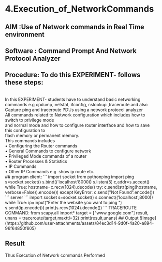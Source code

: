 # 4.Execution_of_NetworkCommands
## AIM :Use of Network commands in Real Time environment
## Software : Command Prompt And Network Protocol Analyzer
## Procedure: To do this EXPERIMENT- follows these steps:
<BR>
In this EXPERIMENT- students have to understand basic networking commands e.g cpdump, netstat, ifconfig, nslookup ,traceroute and also Capture ping and traceroute PDUs using a network protocol analyzer 
<BR>
All commands related to Network configuration which includes how to switch to privilege mode
<BR>
and normal mode and how to configure router interface and how to save this configuration to
<BR>
flash memory or permanent memory.
<BR>
This commands includes
<BR>
• Configuring the Router commands
<BR>
• General Commands to configure network
<BR>
• Privileged Mode commands of a router 
<BR>
• Router Processes & Statistics
<BR>
• IP Commands
<BR>
• Other IP Commands e.g. show ip route etc.
<BR>
## program
client:
```
      import socket 
      from pythonping import ping 
      s=socket.socket() 
      s.bind(('localhost'8000)) 
      s.listen(5) 
      c,addr=s.accept() 
      while True: 
      hostname=c.recv(1024).decode() 
      try: 
      c.send(str(ping(hostname, verbose=False)).encode()) 
      except KeyError: 
      c.send("Not Found".encode())
```
server
```
    import socket 
    s=socket.socket() 
    s.connect(('localhost',8000)) 
    while True: 
    ip=input("Enter the website you want to ping ") 
    s.send(ip.encode()) 
    print(s.recv(1024).decode())
```
TRACEROUTE COMMAND:
    from scapy.all import*     
    target = ["www.google.com"]     
    result, unans = traceroute(target,maxttl=32) 
    print(result,unans)
## Output
![image](https://github.com/user-attachments/assets/84ec3d14-9d0f-4a20-a894-96f64850f605)

## Result
Thus Execution of Network commands Performed 
